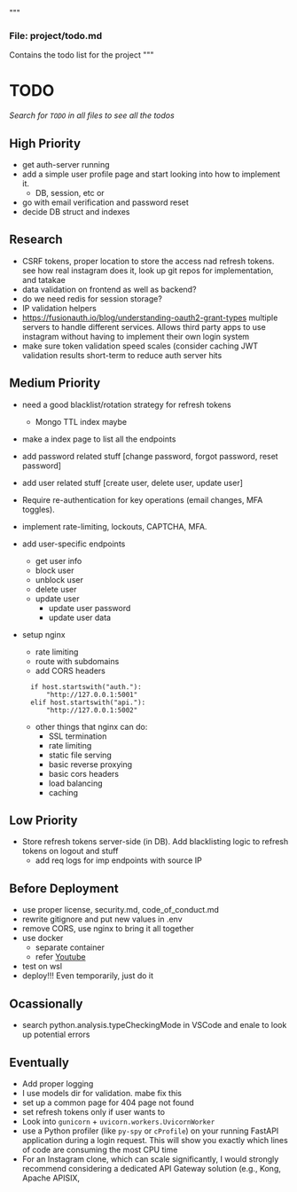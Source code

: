 """

### File: **project/todo.md**

Contains the todo list for the project
"""

# TODO

_Search for `TODO` in all files to see all the todos_

## High Priority

- get auth-server running
- add a simple user profile page and start looking into how to implement it.
  - DB, session, etc
    or
- go with email verification and password reset
- decide DB struct and indexes

## Research

- CSRF tokens, proper location to store the access nad refresh tokens. see how real instagram does it, look up git repos for implementation, and tatakae
- data validation on frontend as well as backend?
- do we need redis for session storage?
- IP validation helpers
- https://fusionauth.io/blog/understanding-oauth2-grant-types multiple servers to handle different services. Allows third party apps to use instagram without having to implement their own login system
- make sure token validation speed scales (consider caching JWT validation results short-term to reduce auth server hits

## Medium Priority

- need a good blacklist/rotation strategy for refresh tokens
  - Mongo TTL index maybe
- make a index page to list all the endpoints
- add password related stuff [change password, forgot password, reset password]
- add user related stuff [create user, delete user, update user]
- Require re-authentication for key operations (email changes, MFA toggles).
- implement rate-limiting, lockouts, CAPTCHA, MFA.
- add user-specific endpoints
  - get user info
  - block user
  - unblock user
  - delete user
  - update user
    - update user password
    - update user data
- setup nginx

  - rate limiting
  - route with subdomains
  - add CORS headers

  ```
    if host.startswith("auth."):
        "http://127.0.0.1:5001"
    elif host.startswith("api."):
        "http://127.0.0.1:5002"
  ```

  - other things that nginx can do:
    - SSL termination
    - rate limiting
    - static file serving
    - basic reverse proxying
    - basic cors headers
    - load balancing
    - caching

## Low Priority

- Store refresh tokens server-side (in DB). Add blacklisting logic to refresh tokens on logout and stuff
  - add req logs for imp endpoints with source IP

## Before Deployment

- use proper license, security.md, code_of_conduct.md
- rewrite gitignore and put new values in .env
- remove CORS, use nginx to bring it all together
- use docker
  - separate container
  - refer [Youtube](youtube.com/watch?v=DQdB7wFEygo)
- test on wsl
- deploy!!! Even temporarily, just do it

## Ocassionally

- search python.analysis.typeCheckingMode in VSCode and enale to look up potential errors

## Eventually

- Add proper logging
- I use models dir for validation. mabe fix this
- set up a common page for 404 page not found
- set refresh tokens only if user wants to
- Look into `gunicorn` + `uvicorn.workers.UvicornWorker`
- use a Python profiler (like `py-spy` or `cProfile`) on your running FastAPI application during a login request. This will show you exactly which lines of code are consuming the most CPU time
- For an Instagram clone, which can scale significantly, I would strongly recommend considering a dedicated API Gateway solution (e.g., Kong, Apache APISIX,
